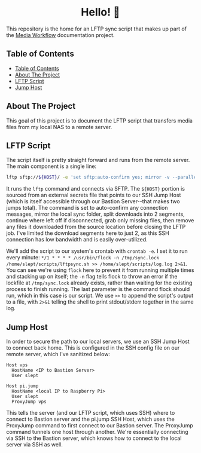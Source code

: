 <h1 align="center">
  Hello! 👋
</h1>

This repository is the home for an LFTP sync script that makes up part of the [Media Workflow](https://github.com/chase-slept/media-workflow) documentation project.

## Table of Contents
- [Table of Contents](#table-of-contents)
- [About The Project](#about-the-project)
- [LFTP Script](#lftp-script)
- [Jump Host](#jump-host)

## About The Project

This goal of this project is to document the LFTP script that transfers media files from my local NAS to a remote server.  

## LFTP Script

The script itself is pretty straight forward and runs from the remote server. The main component is a single line:

```bash
lftp sftp://${HOST}/ -e 'set sftp:auto-confirm yes; mirror -v --parallel=1 --use-pget-n=2 --continue --only-missing --Remove-source-files   /mnt/data/sync/  /home/slept/media/; quit'
```

It runs the `lftp` command and connects via SFTP. The `${HOST}` portion is sourced from an external secrets file that points to our SSH Jump Host (which is itself accessible through our Bastion Server--that makes two jumps total). The command is set to auto-confirm any connection messages, mirror the local sync folder, split downloads into 2 segments, continue where left off if disconnected, grab only missing files, then remove any files it downloaded from the source location before closing the LFTP job. I've limited the download segments here to just 2, as this SSH connection has low bandwidth and is easily over-utilized.

We'll add the script to our system's crontab with `crontab -e`. I set it to run every minute: `*/1 * * * * /usr/bin/flock -n /tmp/sync.lock /home/slept/scripts/lftpsync.sh >> /home/slept/scripts/log.log 2>&1`. You can see we're using `flock` here to prevent it from running multiple times and stacking up on itself; the `-n` flag tells flock to throw an error if the lockfile at `/tmp/sync.lock` already exists, rather than waiting for the existing process to finish running. The last parameter is the command flock should run, which in this case is our script. We use `>>` to append the script's output to a file, with `2>&1` telling the shell to print stdout/stderr together in the same log.

## Jump Host

In order to secure the path to our local servers, we use an SSH Jump Host to connect back home. This is configured in the SSH config file on our remote server, which I've sanitized below:

```
Host vps
  HostName <IP to Bastion Server>
  User slept

Host pi.jump
  HostName <local IP to Raspberry Pi>
  User slept
  ProxyJump vps
```

This tells the server (and our LFTP script, which uses SSH) where to connect to Bastion server and the pi.jump SSH Host, which uses the ProxyJump command to first connect to our Bastion server. The ProxyJump command tunnels one host through another. We're essentially connecting via SSH to the Bastion server, which knows how to connect to the local server via SSH as well.
